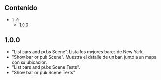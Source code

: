 ## Contenido

* `1.0`
	* [1.0.0](#1.0.0)

## <a name="1.0.0"></a> 1.0.0

* "List bars and pubs Scene". Lista los mejores bares de New York.
* "Show bar or pub Scene". Muestra el detalle de un bar, junto a un mapa con su ubicación.
* "List bars and pubs Scene Tests".
* "Show bar or pub Scene Tests"

